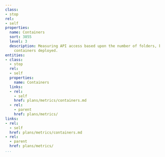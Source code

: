 ```yaml
---
class:
- stop
rel:
- self
properties:
  name: Containers
  sort: 3855
  level: 3
  description: Measuring API access based upon the number of folders, buckets or virtual
    containers deployed.
entities:
- class:
  - stop
  rel:
  - self
  properties:
    name: Containers
  links:
  - rel:
    - self
    href: plans/metrics/containers.md
  - rel:
    - parent
    href: plans/metrics/
links:
- rel:
  - self
  href: plans/metrics/containers.md
- rel:
  - parent
  href: plans/metrics/
...
```

